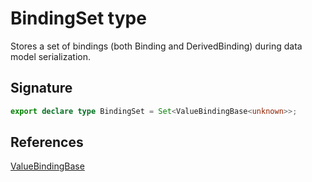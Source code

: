 # BindingSet type

Stores a set of bindings (both Binding and DerivedBinding) during data model serialization.

## Signature

```typescript
export declare type BindingSet = Set<ValueBindingBase<unknown>>;
```

## References

[ValueBindingBase](https://developers.meta.com/horizon-worlds/reference/2.0.0/ui_valuebindingbase)    
